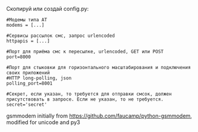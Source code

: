 Скопируй или создай config.py:
```
#Модемы типа AT
modems = [...]

#Сервисы рассылок смс, запрос urlencoded
httpapis = [...]

#Порт для приёма смс к пересылке, urlencoded, GET или POST
port=8000

#Порт для стыковки для горизонтального масштабирования и подключения своих приложений
#HTTP long-polling, json
polling_port=8001

#Секрет, если указан, то требуется для отправки смсок, должен присутствовать в запросе. Если не указан, то не требуется.
secret='secret'
```


gsmmodem initially from https://github.com/faucamp/python-gsmmodem, modified for unicode and py3
